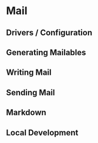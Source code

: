 # Mail
## Drivers / Configuration
## Generating Mailables
## Writing Mail
## Sending Mail
## Markdown
## Local Development
